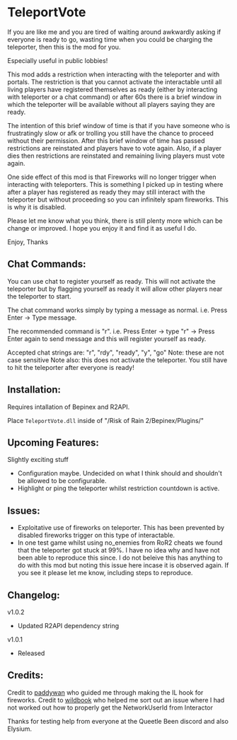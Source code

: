 # TeleportVote
If you are like me and you are tired of waiting around awkwardly asking if everyone is ready to go, wasting time when you could be charging the teleporter, then this is the mod for you.

Especially useful in public lobbies!

This mod adds a restriction when interacting with the teleporter and with portals. The restriction is that you cannot activate the interactable until all living players have registered themselves as ready (either by interacting with teleporter or a chat command) or after 60s there is a brief window in which the teleporter will be available without all players saying they are ready. 

The intention of this brief window of time is that if you have someone who is frustratingly slow or afk or trolling you still have the chance to proceed without their permission. After this brief window of time has passed restrictions are reinstated and players have to vote again. Also, if a player dies then restrictions are reinstated and remaining living players must vote again.

One side effect of this mod is that Fireworks will no longer trigger when interacting with teleporters. This is something I picked up in testing where after a player has registered as ready they may still interact with the teleporter but without proceeding so you can infinitely spam fireworks. This is why it is disabled.

Please let me know what you think, there is still plenty more which can be change or improved. I hope you enjoy it and find it as useful I do.

Enjoy,
Thanks

## Chat Commands:

You can use chat to register yourself as ready. This will not activate the teleporter but by flagging yourself as ready it will allow other players near the teleporter to start.

The chat command works simply by typing a message as normal. i.e. Press Enter -> Type message.

The recommended command is "r". i.e. Press Enter -> type "r" -> Press Enter again to send message and this will register yourself as ready.

Accepted chat strings are: "r", "rdy", "ready", "y", "go"
Note: these are not case sensitive
Note also: this does not activate the teleporter. You still have to hit the teleporter after everyone is ready!

## Installation:

Requires intallation of Bepinex and R2API. 

Place `TeleportVote.dll` inside of "/Risk of Rain 2/Bepinex/Plugins/"

## Upcoming Features:

Slightly exciting stuff
- Configuration maybe. Undecided on what I think should and shouldn't be allowed to be configurable.
- Highlight or ping the teleporter whilst restriction countdown is active.

## Issues:

- Exploitative use of fireworks on teleporter. This has been prevented by disabled fireworks trigger on this type of interactable.
- In one test game whilst using no_enemies from RoR2 cheats we found that the teleporter got stuck at 99%. I have no idea why and have not been able to reproduce this since. I do not beleive this has anything to do with this mod but noting this issue here incase it is observed again. If you see it please let me know, including steps to reproduce.

## Changelog:

v1.0.2 
- Updated R2API dependency string

v1.0.1 
- Released

## Credits:

Credit to [paddywan](https://thunderstore.io/package/paddywan/) who guided me through making the IL hook for fireworks.
Credit to [wildbook](https://github.com/wildbook/R2Mods) who helped me sort out an issue where I had not worked out how to properly get the NetworkUserId from Interactor

Thanks for testing help from everyone at the Queetle Been discord and also Elysium.